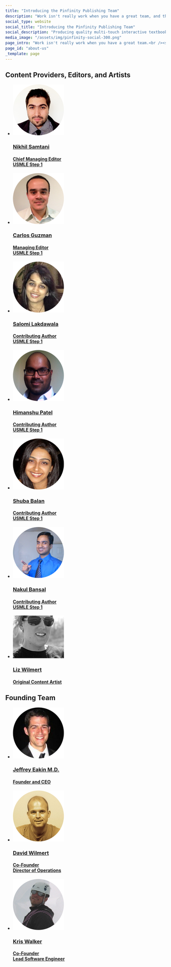 ```yaml
---
title: "Introducing the Pinfinity Publishing Team"
description: "Work isn't really work when you have a great team, and that's how we roll."
social_type: website
social_title: "Introducing the Pinfinity Publishing Team"
social_description: "Producing quality multi-touch interactive textbooks takes a lot of work. But work isn't really work when you have a great team, and that's how we roll."
media_image: "/assets/img/pinfinity-social-300.png" 
page_intro: "Work isn't really work when you have a great team.<br /><span class='sub'>And that's how we roll.</span>"
page_id: "about-us"
_template: page
---
```


<h2 class="section-header header light">Content Providers, Editors, and Artists</h2>
<ul class="team">
	<li class="media-box">
	<a class="track-link-conversion"
		href="/about/nikhil_samtani"
		data-convert-name="about-us Nikhil Samtani">
		<p class="img">
			<img src="/assets/img/nikhil-samtani.png" alt="mugshot" />
		</p>
		<div class="text">
			<h3 class="name header light">Nikhil Samtani</h3>
			<h4 class="header sub-header">Chief Managing Editor<br>USMLE Step 1</h4>
		</div>
	</a>
	</li>
	<li class="media-box">
	<a class="track-link-conversion"
		href="/about/carlos_guzman"
		data-convert-name="about-us Carlos Guzman">
		<p class="img">
			<img src="/assets/img/carlos-guzman.png" alt="mugshot" />
		</p>
		<div class="text">
			<h3 class="name header light">Carlos Guzman</h3>
			<h4 class="header sub-header">Managing Editor<br>USMLE Step 1</h4>
		</div>
	</a>
	</li>
	<li class="media-box">
	<a class="track-link-conversion"
		href="/about/salomi_lakdawala"
		data-convert-name="about-us Salomi Lakdawala">
		<p class="img">
			<img src="/assets/img/salomi-lakdawala.png" alt="mugshot" />
		</p>
		<div class="text">
			<h3 class="name header light">Salomi Lakdawala</h3>
			<h4 class="header sub-header">Contributing Author<br>USMLE Step 1</h4>
		</div>
	</a>
	</li>
	<li class="media-box">
	<a class="track-link-conversion"
		href="/about/himanshu_patel"
		data-convert-name="about-us Himanshu Patel">
		<p class="img">
			<img src="/assets/img/himanshu-patel.png" alt="mugshot" />
		</p>
		<div class="text">
			<h3 class="name header light">Himanshu Patel</h3>
			<h4 class="header sub-header">Contributing Author<br>USMLE Step 1</h4>
		</div>
	</a>
	</li>
	<li class="media-box">
	<a class="track-link-conversion"
		href="/about/shuba_balan"
		data-convert-name="about-us Shuba Balan">
		<p class="img">
			<img src="/assets/img/shuba-balan.png" alt="mugshot" />
		</p>
		<div class="text">
			<h3 class="name header light">Shuba Balan</h3>
			<h4 class="header sub-header">Contributing Author<br>USMLE Step 1</h4>
		</div>
	</a>
	</li>
	<li class="media-box">
	<a class="track-link-conversion"
		href="/about/nakul_bansal"
		data-convert-name="about-us Nakul Bansal">
		<p class="img">
			<img src="/assets/img/nakul-bansal.png" alt="mugshot" />
		</p>
		<div class="text">
			<h3 class="name header light">Nakul Bansal</h3>
			<h4 class="header sub-header">Contributing Author<br>USMLE Step 1</h4>
		</div>
	</a>
	</li>
	<li class="media-box">
	<a class="track-link-conversion"
		href="/about/liz_wilmert"
		data-convert-name="about-us Liz Wilmert">
		<p class="img">
			<img src="/assets/img/liz-walker.jpg" alt="mugshot" />
		</p>
		<div class="text">
			<h3 class="name header light">Liz Wilmert</h3>
			<h4 class="header sub-header">Original Content Artist</h4>
		</div>
	</a>
	</li>
</ul>

<h2 class="section-header header light">Founding Team</h2>
<ul class="team">
	<li class="media-box">
	<a class="track-link-conversion"
		href="/about/jeffrey_eakin"
		data-convert-name="about-us Jeff Eakin">
		<p class="img">
			<img src="/assets/img/jeffrey-eakin-md.png" alt="Jeffrey Eakin: Founder and CEO." />
		</p>
		<div class="text">
			<h3 class="name header light">Jeffrey Eakin M.D.</h3>
			<h4 class="header sub-header">Founder and CEO</h4>
		</div>
	</a>
	</li>
	<li class="media-box">
	<a class="track-link-conversion"
		href="/about/david_wilmert"
		data-convert-name="about-us David Wilmert">
		<p class="img">
			<img src="/assets/img/david-wilmert.png" alt="mugshot" />
		</p>
		<div class="text">
			<h3 class="name header light">David Wilmert</h3>
			<h4 class="header sub-header">Co-Founder<br>Director of Operations</h4>
		</div>
	</a>
	</li>
	<li class="media-box">
	<a class="track-link-conversion"
		href="/about/kris_walker"
		data-convert-name="about-us Kris Walker">
		<p class="img">
			<img src="/assets/img/kris-walker.png" alt="mugshot" />
		</p>
		<div class="text">
			<h3 class="name header light">Kris Walker</h3>
			<h4 class="header sub-header">Co-Founder<br>Lead Software Engineer</h4>
		</div>
	</a>
	</li>
</ul>
